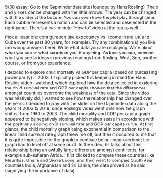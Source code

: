 9/30 essay: Go to the Gapminder data site (founded by Hans Rosling). The x and y axes can be changed with the little arrows. The year can be changed with the slider at the bottom. You can even have the plot play through time. Each bubble represents a nation and can be selected and deselected in the right panel. There’s a two-minute “How to” video at the top as well.

Pick at least one configuration (life expectancy vs income in the UK and Cuba over the past 80 years, for example). Try any combination(s) you like (no wrong answers here). Write what data you are displaying. Write about what you see or what surprises you, if anything. As best you can, connect what you see to ideas in previous readings from Rosling, West, Sen, another course, or from your experience.

I decided to explore child mortality vs GDP per capita (based on purchasing power parity) in 2003. I explicitly picked this keeping in mind the Hans Rosling video I watched, which explored how the data collected in exploring the child survival rate and GDP per capita showed that the differences amongst countries overcome the weakness of the data. Since the video was relatively old, I wanted to see how the relationship has changed over the years. I decided to play with the slider on the Gapminder data along the years of 2003 to 2018, since Rosling’s video went over how the graph shifted from 1960 to 2003. The child mortality and GDP per capita graph appeared to be negatively sloping, which makes sense in accordance with the positively sloping child survival rate and GDP per capita curve. At first glance, the child mortality graph being exponential in comparison to the linear child survival rate graph threw me off, but then it occurred to me that it is quite impossible for the graph to continue being linear overtime; the graph had to level off at some point. In the video, he talks about this relationship being an awfully large difference amongst continents, for example sub-saharan Africa. I first clicked to compare these countries like Mauritius, Ghana and Sierra Leone, and then went to compare South Asia countries India, Afghanistan and Sri Lanka; the data proved as he said (signifying the importance of data). 
